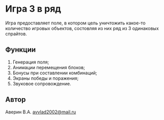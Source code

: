 # Игра 3 в ряд
Игра предоставляет поле, в котором цель уничтожить какое-то количество игровых объектов, состовляя из них ряд из 3 одинаковых спрайтов.
## Функции
1. Генерация поля;
2. Анимации перемещения блоков;
3. Бонусы при составлении комбинаций;
4. Экраны победы и поражения;
5. Звуковое сопровождение.
## Автор
Аверин В.А. avvlad2002@mail.ru
